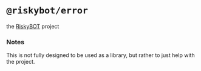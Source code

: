 # `@riskybot/error`

 the [RiskyBOT](https://github.com/RiskyMH/RiskyBOT) project

### Notes

This is not fully designed to be used as a library, but rather to just help with the project.
